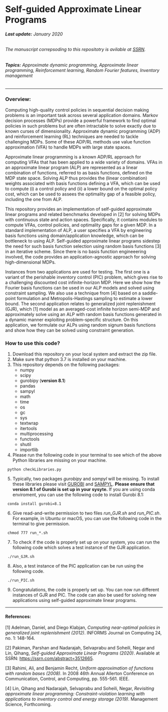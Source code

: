 # Self-guided Approximate Linear Programs
###### **Last update:** January 2020
###### The manuscript correpsoding to this repositotry is avilable at [SSRN](https://ssrn.com/abstract=3512665).
###### **Topics:** Approximate dynamic programming, Approximate linear programming, Reinforcement learning, Random Fourier features, Inventory management
---

### Overview:
Computing high-quality control policies in sequential decision making problems is an important task across several application domains. Markov decision processes (MDPs) provide a powerful framework to find optimal policies in such problems but are often intractable to solve exactly due to known curses of dimensionality. Approximate dynamic programming (ADP) and reinforcement learning (RL) techniques are needed to tackle challenging MDPs. Some of these ADP/RL methods use value function approximation (VFA) to handle MDPs with large state spaces.

Approximate linear programming is a known ADP/RL approach for computing VFAs that has been applied to a wide variety of domains. VFAs in an approximate linear program (ALP) are represented as a linear combination of functions, referred to as basis functions, defined on the MDP state space. Solving ALP thus provides the (linear combination) weights associated with basis functions defining a VFA, which can be used to compute (i) a control policy and (ii) a lower bound on the optimal policy cost, which can be used to assees the optimality gap of a feasible policy, including the one from ALP. 

This repository provides an implementation of self-guided approximate linear programs and related benchmarks developed in [2] for solving MDPs with continuous state and action spaces. Specifically, it contains modules to compute VFAs, control policies, and optimality gaps for a given MDP. In a standard implementation of ALP, a user specifies a VFA by engineering basis functions using domain/application knowledge, which can be bottleneck to using ALP. Self-guided approximate linear programs sidestep the need for such basis function selection using random basis functions [3] in an iterative scheme. Since there is no basis function engineeering involved, the code provides an application-agnostic approach for solving high-dimensional MDPs.

Instances from two applications are used for testing. The first one is a variant of the perishable inventory control (PIC) problem, which gives rise to a challenging discounted cost infinite-horizon MDP. Here we show how the Fourier basis functions can be used in our ALP models and solved using constraint sampling. We also use a technique from [4] based on a saddle-point formulation and Metropolis-Hastings sampling to estimate a lower bound. The second application relates to generalized joint replenishment (GJR), which [1] model as an averaged-cost infinite horizon semi-MDP and approximately solve using an ALP with random basis functions generated in a dynamic manner exploiting problem-specific structure. On this application, we formulate our ALPs using random signum basis functions and show how they can be solved using constraint generation.

### **How to use this code?** 
 1. Download this repository on your local system and extract the zip file.
 2. Make sure that python 3.7 is installed on your machine.
 3. This repository depends on the following packages:
    * numpy
    * scipy
    * gurobipy (**version 8.1**)
    * pandas
    * sampyl
    * math
    * time
    * os
    * gc
    * sys
    * textwrap
    * itertools
    * multiprocessing
    * functools
    * shutil
    * importlib
 4. Please run the following code in your terminal to see which of the above Python libraries are missing on your machine.
 ```
  python checkLibraries.py 
 ```
 5. Typically, two packages *gurobipy* and *sampyl* will be missing. To install these libraries please visit [GUROBI](https://www.gurobi.com/gurobi-and-anaconda-for-windows/) and [SAMPYL](https://github.com/mcleonard/sampyl). **Please ensure that version 8.1 of Gurobi is set up in your sysyte.** If you are using conda enviroment, you can use the following code to install Gurobi 8.1:
 ```
  conda install gurobi=8.1
 ```
 6. Give read-and-write permission to two files *run_GJR.sh* and *run_PIC.sh*. For example, in Ubuntu or macOS, you can use the following code in the terminal to give permission.
 ```
  chmod 777 run_*.sh
 ```
 7. To check if the code is properly set up on your system, you can run the following code which solves a test instance of the GJR application.
 ```
  ./run_GJR.sh
 ```
 8. Also, a test instance of the PIC application can be run using the following code.
 ```
  ./run_PIC.sh
 ```
 9. Congratulations, the code is properly set up. You can now run different instances of GJR and PIC. The code can also be used for solving new applications using self-guided approximate linear programs. 

---
#### **References:**  
[1] Adelman, Daniel, and Diego Klabjan, *Computing near-optimal policies in generalized joint replenishment (2012)*. INFORMS Journal on Computing 24, no. 1: 148-164.

[2] Pakiman, Parshan and Nadarajah, Selvaprabu and Soheili, Negar and Lin, Qihang, *Self-guided Approximate Linear Programs (2020)*. Available at SSRN: https://ssrn.com/abstract=3512665.

[3] Rahimi, Ali, and Benjamin Recht, *Uniform approximation of functions with random bases (2008)*. In 2008 46th Annual Allerton Conference on Communication, Control, and Computing, pp. 555-561. IEEE.

[4] Lin, Qihang and Nadarajah, Selvaprabu and Soheili, Negar, *Revisiting approximate linear programming: Constraint-violation learning with applications to inventory control and energy storage (2019)*. Management Science, Forthcoming. 
